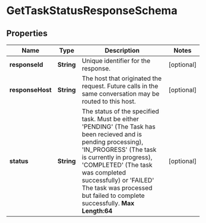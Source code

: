 

# GetTaskStatusResponseSchema

## Properties

Name | Type | Description | Notes
------------ | ------------- | ------------- | -------------
**responseId** | **String** | Unique identifier for the response.  |  [optional]
**responseHost** | **String** | The host that originated the request. Future calls in the same conversation may be routed to this host.  |  [optional]
**status** | **String** | The status of the specified task. Must be either &#39;PENDING&#39; (The Task has been recieved and is pending processing), &#39;IN_PROGRESS&#39; (The task is currently in progress), &#39;COMPLETED&#39; (The task was completed successfully) or &#39;FAILED&#39; The task was processed but failed to complete successfully.     __Max Length:64__  |  [optional]



